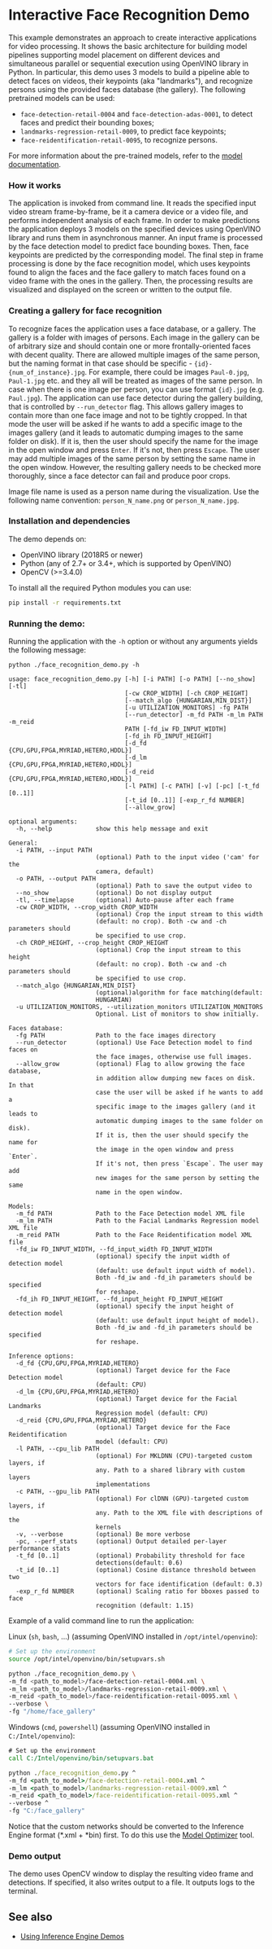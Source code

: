 # Interactive Face Recognition Demo

This example demonstrates an approach to create interactive applications
for video processing. It shows the basic architecture for building model
pipelines supporting model placement on different devices and simultaneous
parallel or sequential execution using OpenVINO library in Python.
In particular, this demo uses 3 models to build a pipeline able to detect
faces on videos, their keypoints (aka "landmarks"),
and recognize persons using the provided faces database (the gallery).
The following pretrained models can be used:

* `face-detection-retail-0004` and `face-detection-adas-0001`, to detect faces and predict their bounding boxes;
* `landmarks-regression-retail-0009`, to predict face keypoints;
* `face-reidentification-retail-0095`, to recognize persons.

For more information about the pre-trained models, refer to the [model documentation](../../../models/intel/index.md).

### How it works

The application is invoked from command line. It reads the specified input
video stream frame-by-frame, be it a camera device or a video file,
and performs independent analysis of each frame. In order to make predictions
the application deploys 3 models on the specified devices using OpenVINO
library and runs them in asynchronous manner. An input frame is processed by
the face detection model to predict face bounding boxes. Then, face keypoints
are predicted by the corresponding model. The final step in frame processing
is done by the face recognition model, which uses keypoints found
to align the faces and the face gallery to match faces found on a video
frame with the ones in the gallery. Then, the processing results are
visualized and displayed on the screen or written to the output file.

### Creating a gallery for face recognition

To recognize faces the application uses a face database, or a gallery.
The gallery is a folder with images of persons. Each image in the gallery can
be of arbitrary size and should contain one or more frontally-oriented faces
with decent quality. There are allowed multiple images of the same person, but
the naming format in that case should be specific - `{id}-{num_of_instance}.jpg`.
For example, there could be images `Paul-0.jpg`, `Paul-1.jpg` etc.
and they all will be treated as images of the same person. In case when there
is one image per person, you can use format `{id}.jpg` (e.g. `Paul.jpg`).
The application can use face detector during the gallery building, that is
controlled by `--run_detector` flag. This allows gallery images to contain more
than one face image and not to be tightly cropped. In that mode the user will
be asked if he wants to add a specific image to the images gallery (and it
leads to automatic dumping images to the same folder on disk). If it is, then
the user should specify the name for the image in the open window and press
`Enter`. If it's not, then press `Escape`. The user may add multiple images of
the same person by setting the same name in the open window. However, the
resulting gallery needs to be checked more thoroughly, since a face detector can
fail and produce poor crops.

Image file name is used as a person name during the visualization.
Use the following name convention: `person_N_name.png` or `person_N_name.jpg`.

### Installation and dependencies

The demo depends on:
- OpenVINO library (2018R5 or newer)
- Python (any of 2.7+ or 3.4+, which is supported by OpenVINO)
- OpenCV (>=3.4.0)

To install all the required Python modules you can use:

``` sh
pip install -r requirements.txt
```

### Running the demo:

Running the application with the `-h` option or without
any arguments yields the following message:

```
python ./face_recognition_demo.py -h

usage: face_recognition_demo.py [-h] [-i PATH] [-o PATH] [--no_show] [-tl]
                                [-cw CROP_WIDTH] [-ch CROP_HEIGHT]
                                [--match_algo {HUNGARIAN,MIN_DIST}]
                                [-u UTILIZATION_MONITORS] -fg PATH
                                [--run_detector] -m_fd PATH -m_lm PATH -m_reid
                                PATH [-fd_iw FD_INPUT_WIDTH]
                                [-fd_ih FD_INPUT_HEIGHT]
                                [-d_fd {CPU,GPU,FPGA,MYRIAD,HETERO,HDDL}]
                                [-d_lm {CPU,GPU,FPGA,MYRIAD,HETERO,HDDL}]
                                [-d_reid {CPU,GPU,FPGA,MYRIAD,HETERO,HDDL}]
                                [-l PATH] [-c PATH] [-v] [-pc] [-t_fd [0..1]]
                                [-t_id [0..1]] [-exp_r_fd NUMBER]
                                [--allow_grow]

optional arguments:
  -h, --help            show this help message and exit

General:
  -i PATH, --input PATH
                        (optional) Path to the input video ('cam' for the
                        camera, default)
  -o PATH, --output PATH
                        (optional) Path to save the output video to
  --no_show             (optional) Do not display output
  -tl, --timelapse      (optional) Auto-pause after each frame
  -cw CROP_WIDTH, --crop_width CROP_WIDTH
                        (optional) Crop the input stream to this width
                        (default: no crop). Both -cw and -ch parameters should
                        be specified to use crop.
  -ch CROP_HEIGHT, --crop_height CROP_HEIGHT
                        (optional) Crop the input stream to this height
                        (default: no crop). Both -cw and -ch parameters should
                        be specified to use crop.
  --match_algo {HUNGARIAN,MIN_DIST}
                        (optional)algorithm for face matching(default:
                        HUNGARIAN)
  -u UTILIZATION_MONITORS, --utilization_monitors UTILIZATION_MONITORS
                        Optional. List of monitors to show initially.

Faces database:
  -fg PATH              Path to the face images directory
  --run_detector        (optional) Use Face Detection model to find faces on
                        the face images, otherwise use full images.
  --allow_grow          (optional) Flag to allow growing the face database,
                        in addition allow dumping new faces on disk. In that
                        case the user will be asked if he wants to add a
                        specific image to the images gallery (and it leads to
                        automatic dumping images to the same folder on disk).
                        If it is, then the user should specify the name for
                        the image in the open window and press `Enter`.
                        If it's not, then press `Escape`. The user may add
                        new images for the same person by setting the same
                        name in the open window.

Models:
  -m_fd PATH            Path to the Face Detection model XML file
  -m_lm PATH            Path to the Facial Landmarks Regression model XML file
  -m_reid PATH          Path to the Face Reidentification model XML file
  -fd_iw FD_INPUT_WIDTH, --fd_input_width FD_INPUT_WIDTH
                        (optional) specify the input width of detection model
                        (default: use default input width of model).
                        Both -fd_iw and -fd_ih parameters should be specified
                        for reshape.
  -fd_ih FD_INPUT_HEIGHT, --fd_input_height FD_INPUT_HEIGHT
                        (optional) specify the input height of detection model
                        (default: use default input height of model). 
                        Both -fd_iw and -fd_ih parameters should be specified
                        for reshape.

Inference options:
  -d_fd {CPU,GPU,FPGA,MYRIAD,HETERO}
                        (optional) Target device for the Face Detection model
                        (default: CPU)
  -d_lm {CPU,GPU,FPGA,MYRIAD,HETERO}
                        (optional) Target device for the Facial Landmarks
                        Regression model (default: CPU)
  -d_reid {CPU,GPU,FPGA,MYRIAD,HETERO}
                        (optional) Target device for the Face Reidentification
                        model (default: CPU)
  -l PATH, --cpu_lib PATH
                        (optional) For MKLDNN (CPU)-targeted custom layers, if
                        any. Path to a shared library with custom layers
                        implementations
  -c PATH, --gpu_lib PATH
                        (optional) For clDNN (GPU)-targeted custom layers, if
                        any. Path to the XML file with descriptions of the
                        kernels
  -v, --verbose         (optional) Be more verbose
  -pc, --perf_stats     (optional) Output detailed per-layer performance stats
  -t_fd [0..1]          (optional) Probability threshold for face
                        detections(default: 0.6)
  -t_id [0..1]          (optional) Cosine distance threshold between two
                        vectors for face identification (default: 0.3)
  -exp_r_fd NUMBER      (optional) Scaling ratio for bboxes passed to face
                        recognition (default: 1.15)
```

Example of a valid command line to run the application:

Linux (`sh`, `bash`, ...) (assuming OpenVINO installed in `/opt/intel/openvino`):

``` sh
# Set up the environment
source /opt/intel/openvino/bin/setupvars.sh

python ./face_recognition_demo.py \
-m_fd <path_to_model>/face-detection-retail-0004.xml \
-m_lm <path_to_model>/landmarks-regression-retail-0009.xml \
-m_reid <path_to_model>/face-reidentification-retail-0095.xml \
--verbose \
-fg "/home/face_gallery"
```

Windows (`cmd`, `powershell`) (assuming OpenVINO installed in `C:/Intel/openvino`):

```bat
# Set up the environment
call C:/Intel/openvino/bin/setupvars.bat

python ./face_recognition_demo.py ^
-m_fd <path_to_model>/face-detection-retail-0004.xml ^
-m_lm <path_to_model>/landmarks-regression-retail-0009.xml ^
-m_reid <path_to_model>/face-reidentification-retail-0095.xml ^
--verbose ^
-fg "C:/face_gallery"
```

Notice that the custom networks should be converted to the
Inference Engine format (*.xml + *bin) first. To do this use the
[Model Optimizer](https://software.intel.com/en-us/articles/OpenVINO-ModelOptimizer) tool.

### Demo output

The demo uses OpenCV window to display the resulting video frame and detections.
If specified, it also writes output to a file. It outputs logs to the terminal.

## See also
* [Using Inference Engine Demos](../../README.md)
